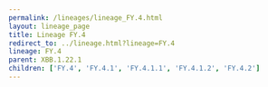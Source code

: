 ```yaml
---
permalink: /lineages/lineage_FY.4.html
layout: lineage_page
title: Lineage FY.4
redirect_to: ../lineage.html?lineage=FY.4
lineage: FY.4
parent: XBB.1.22.1
children: ['FY.4', 'FY.4.1', 'FY.4.1.1', 'FY.4.1.2', 'FY.4.2']
---
```


